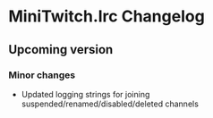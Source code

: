 # MiniTwitch.Irc Changelog

## Upcoming version

### Minor changes

- Updated logging strings for joining suspended/renamed/disabled/deleted channels